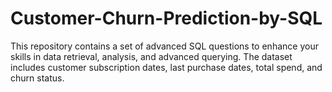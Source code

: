 # Customer-Churn-Prediction-by-SQL
This repository contains a set of advanced SQL questions to enhance your skills in data retrieval, analysis, and advanced querying. The dataset includes customer subscription dates, last purchase dates, total spend, and churn status.
